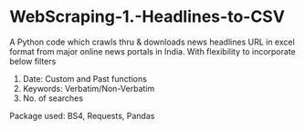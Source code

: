 # WebScraping-1.-Headlines-to-CSV
A Python code which crawls thru & downloads news headlines URL in excel format from
major online news portals in India. With flexibility to incorporate below filters

1. Date: Custom and Past functions
2. Keywords: Verbatim/Non-Verbatim
3. No. of searches

Package used: BS4, Requests, Pandas
